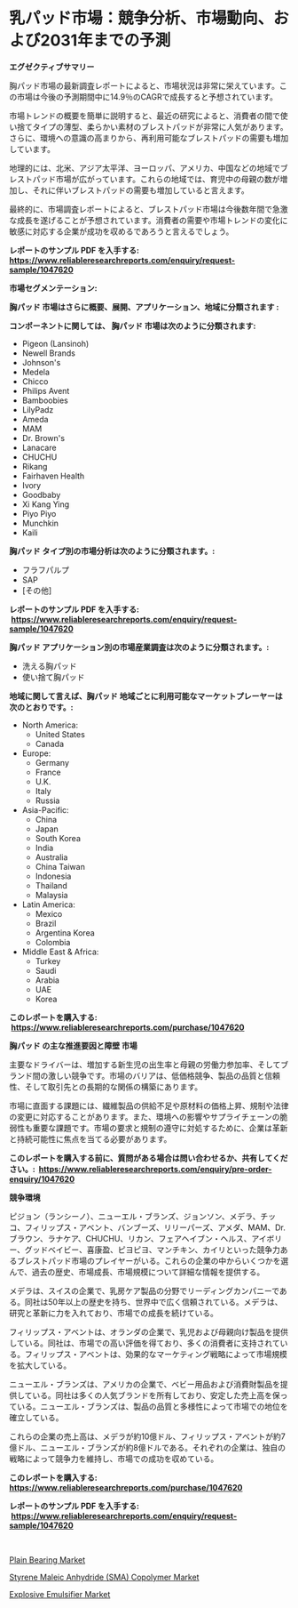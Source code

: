 <p><h1>乳パッド市場：競争分析、市場動向、および2031年までの予測</h1></p><p><strong>エグゼクティブサマリー</strong></p>
<p><p>胸パッド市場の最新調査レポートによると、市場状況は非常に栄えています。この市場は今後の予測期間中に14.9％のCAGRで成長すると予想されています。</p><p>市場トレンドの概要を簡単に説明すると、最近の研究によると、消費者の間で使い捨てタイプの薄型、柔らかい素材のブレストパッドが非常に人気があります。さらに、環境への意識の高まりから、再利用可能なブレストパッドの需要も増加しています。</p><p>地理的には、北米、アジア太平洋、ヨーロッパ、アメリカ、中国などの地域でブレストパッド市場が広がっています。これらの地域では、育児中の母親の数が増加し、それに伴いブレストパッドの需要も増加していると言えます。</p><p>最終的に、市場調査レポートによると、ブレストパッド市場は今後数年間で急激な成長を遂げることが予想されています。消費者の需要や市場トレンドの変化に敏感に対応する企業が成功を収めるであろうと言えるでしょう。</p></p>
<p><strong>レポートのサンプル PDF を入手する: <a href="https://www.reliableresearchreports.com/enquiry/request-sample/1047620">https://www.reliableresearchreports.com/enquiry/request-sample/1047620</a></strong></p>
<p><strong>市場セグメンテーション:</strong></p>
<p><strong> 胸パッド 市場はさらに概要、展開、アプリケーション、地域に分類されます :</strong></p>
<p><strong>コンポーネントに関しては、 胸パッド 市場は次のように分類されます: &nbsp;</strong></p>
<p><ul><li>Pigeon (Lansinoh)</li><li>Newell Brands</li><li>Johnson's</li><li>Medela</li><li>Chicco</li><li>Philips Avent</li><li>Bamboobies</li><li>LilyPadz</li><li>Ameda</li><li>MAM</li><li>Dr. Brown's</li><li>Lanacare</li><li>CHUCHU</li><li>Rikang</li><li>Fairhaven Health</li><li>Ivory</li><li>Goodbaby</li><li>Xi Kang Ying</li><li>Piyo Piyo</li><li>Munchkin</li><li>Kaili</li></ul></p>
<p><strong> 胸パッド タイプ別の市場分析は次のように分類されます。:</strong></p>
<p><ul><li>フラフパルプ</li><li>SAP</li><li>[その他]</li></ul></p>
<p><strong>レポートのサンプル PDF を入手する: &nbsp;<a href="https://www.reliableresearchreports.com/enquiry/request-sample/1047620">https://www.reliableresearchreports.com/enquiry/request-sample/1047620</a></strong></p>
<p><strong> 胸パッド アプリケーション別の市場産業調査は次のように分類されます。:</strong></p>
<p><ul><li>洗える胸パッド</li><li>使い捨て胸パッド</li></ul></p>
<p><strong>地域に関して言えば、胸パッド 地域ごとに利用可能なマーケットプレーヤーは次のとおりです。:</strong></p>
<p><ul>
    <li>
        North America:
        <ul>
            <li>United States</li>
            <li>Canada</li>
        </ul>
    </li>
    <li>
        Europe:
        <ul>
            <li>Germany</li>
            <li>France</li>
            <li>U.K.</li>
            <li>Italy</li>
            <li>Russia</li>
        </ul>
    </li>
    <li>
        Asia-Pacific:
        <ul>
            <li>China</li>
            <li>Japan</li>
            <li>South Korea</li>
            <li>India</li>
            <li>Australia</li>
            <li>China Taiwan</li>
            <li>Indonesia</li>
            <li>Thailand</li>
            <li>Malaysia</li>
        </ul>
    </li>
    <li>
        Latin America:
        <ul>
            <li>Mexico</li>
            <li>Brazil</li>
            <li>Argentina Korea</li>
            <li>Colombia</li>
        </ul>
    </li>
    <li>
        Middle East & Africa:
        <ul>
            <li>Turkey</li>
            <li>Saudi</li>
            <li>Arabia</li>
            <li>UAE</li>
            <li>Korea</li>
        </ul>
    </li>
    </ul></p>
<p><strong>このレポートを購入する: &nbsp;<a href="https://www.reliableresearchreports.com/purchase/1047620">https://www.reliableresearchreports.com/purchase/1047620</a></strong></p>
<p><strong>胸パッド の主な推進要因と障壁 市場</strong></p>
<p><p>主要なドライバーは、増加する新生児の出生率と母親の労働力参加率、そしてブランド間の激しい競争です。市場のバリアは、低価格競争、製品の品質と信頼性、そして取引先との長期的な関係の構築にあります。</p><p>市場に直面する課題には、繊維製品の供給不足や原材料の価格上昇、規制や法律の変更に対応することがあります。また、環境への影響やサプライチェーンの脆弱性も重要な課題です。市場の要求と規制の遵守に対処するために、企業は革新と持続可能性に焦点を当てる必要があります。</p></p>
<p><strong>このレポートを購入する前に、質問がある場合は問い合わせるか、共有してください。:&nbsp; <a href="https://www.reliableresearchreports.com/enquiry/pre-order-enquiry/1047620">https://www.reliableresearchreports.com/enquiry/pre-order-enquiry/1047620</a></strong></p>
<p><strong>競争環境</strong></p>
<p><p>ピジョン（ランシーノ）、ニューエル・ブランズ、ジョンソン、メデラ、チッコ、フィリップス・アベント、バンブーズ、リリーパーズ、アメダ、MAM、Dr.ブラウン、ラナケア、CHUCHU、リカン、フェアヘイブン・ヘルス、アイボリー、グッドベイビー、喜康盈、ピヨピヨ、マンチキン、カイリといった競争力あるブレストパッド市場のプレイヤーがいる。これらの企業の中からいくつかを選んで、過去の歴史、市場成長、市場規模について詳細な情報を提供する。</p><p>メデラは、スイスの企業で、乳房ケア製品の分野でリーディングカンパニーである。同社は50年以上の歴史を持ち、世界中で広く信頼されている。メデラは、研究と革新に力を入れており、市場での成長を続けている。</p><p>フィリップス・アベントは、オランダの企業で、乳児および母親向け製品を提供している。同社は、市場での高い評価を得ており、多くの消費者に支持されている。フィリップス・アベントは、効果的なマーケティング戦略によって市場規模を拡大している。</p><p>ニューエル・ブランズは、アメリカの企業で、ベビー用品および消費財製品を提供している。同社は多くの人気ブランドを所有しており、安定した売上高を保っている。ニューエル・ブランズは、製品の品質と多様性によって市場での地位を確立している。</p><p>これらの企業の売上高は、メデラが約10億ドル、フィリップス・アベントが約7億ドル、ニューエル・ブランズが約8億ドルである。それぞれの企業は、独自の戦略によって競争力を維持し、市場での成功を収めている。</p></p>
<p><strong>このレポートを購入する: &nbsp; <a href="https://www.reliableresearchreports.com/purchase/1047620">https://www.reliableresearchreports.com/purchase/1047620</a></strong></p>
<p><strong>レポートのサンプル PDF を入手する: &nbsp;<a href="https://www.reliableresearchreports.com/enquiry/request-sample/1047620">https://www.reliableresearchreports.com/enquiry/request-sample/1047620</a></strong><strong></strong></p>
<p>&nbsp;</p>
<p><p><a href="https://view.publitas.com/reportprime-1/global-plain-bearing-market-by-types-applications-and-major-players-with-regional-growth-rate-analysis-and-development-situation-from-2023-to-2030/">Plain Bearing Market</a></p><p><a href="https://view.publitas.com/reportprime-1/styrene-maleic-anhydride-sma-copolymer-market-size-share-trends-analysis-report-by-application-regional-outlook-competitive-strategies-and-segment-forecasts-2023-2030/">Styrene Maleic Anhydride (SMA) Copolymer Market</a></p><p><a href="https://view.publitas.com/reportprime-1/explosive-emulsifier-market-size-2023-2030-global-industrial-analysis-key-geographical-regions-market-share-top-key-players-product-types-and-forecast-research-report/">Explosive Emulsifier Market</a></p></p>